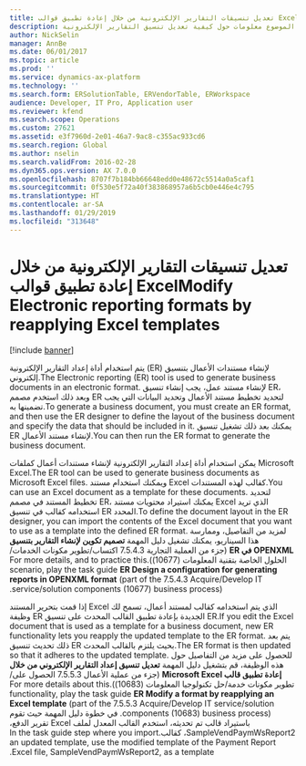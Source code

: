 ```yaml
---
title: تعديل تنسيقات التقارير الإلكترونية من خلال إعادة تطبيق قوالب Excel
description: يوفر هذا الموضوع معلومات حول كيفية تعديل تنسيق التقارير الإلكترونية (ER) الذي يستخدم لإنشاء مستندات الأعمال عن طريق إعادة تطبيق قالب Excel معدل.
author: NickSelin
manager: AnnBe
ms.date: 06/01/2017
ms.topic: article
ms.prod: ''
ms.service: dynamics-ax-platform
ms.technology: ''
ms.search.form: ERSolutionTable, ERVendorTable, ERWorkspace
audience: Developer, IT Pro, Application user
ms.reviewer: kfend
ms.search.scope: Operations
ms.custom: 27621
ms.assetid: e3f7960d-2e01-46a7-9ac8-c355ac933cd6
ms.search.region: Global
ms.author: nselin
ms.search.validFrom: 2016-02-28
ms.dyn365.ops.version: AX 7.0.0
ms.openlocfilehash: 8707f7b184bb66648edd0e48672c5514a0a5caf1
ms.sourcegitcommit: 0f530e5f72a40f383868957a6b5cb0e446e4c795
ms.translationtype: HT
ms.contentlocale: ar-SA
ms.lasthandoff: 01/29/2019
ms.locfileid: "313648"
---
```

# <a name="modify-electronic-reporting-formats-by-reapplying-excel-templates"></a><span data-ttu-id="31c2c-103">تعديل تنسيقات التقارير الإلكترونية من خلال إعادة تطبيق قوالب Excel</span><span class="sxs-lookup"><span data-stu-id="31c2c-103">Modify Electronic reporting formats by reapplying Excel templates</span></span>

[!include [banner](../includes/banner.md)]

<span data-ttu-id="31c2c-104">يتم استخدام أداة إعداد التقارير الإلكترونية (ER) لإنشاء مستندات الأعمال بتنسيق إلكتروني.</span><span class="sxs-lookup"><span data-stu-id="31c2c-104">The Electronic reporting (ER) tool is used to generate business documents in an electronic format.</span></span> <span data-ttu-id="31c2c-105">لإنشاء مستند عمل، يجب إنشاء تنسيق ER، وبعد ذلك استخدم مصمم ER لتحديد تخطيط مستند الأعمال وتحديد البيانات التي يجب تضمينها به.</span><span class="sxs-lookup"><span data-stu-id="31c2c-105">To generate a business document, you must create an ER format, and then use the ER designer to define the layout of the business document and specify the data that should be included in it.</span></span> <span data-ttu-id="31c2c-106">يمكنك بعد ذلك تشغيل تنسيق ER لإنشاء مستند الأعمال.</span><span class="sxs-lookup"><span data-stu-id="31c2c-106">You can then run the ER format to generate the business document.</span></span>

<span data-ttu-id="31c2c-107">يمكن استخدام أداة إعداد التقارير الإلكترونية لإنشاء مستندات أعمال كملفات Microsoft Excel.</span><span class="sxs-lookup"><span data-stu-id="31c2c-107">The ER tool can be used to generate business documents as Microsoft Excel files.</span></span> <span data-ttu-id="31c2c-108">ويمكنك استخدام مستند Excel كقالب لهذه المستندات.</span><span class="sxs-lookup"><span data-stu-id="31c2c-108">You can use an Excel document as a template for these documents.</span></span> <span data-ttu-id="31c2c-109">لتحديد تخطيط المستند في مصمم ER، يمكنك استيراد محتويات مستند Excel الذي تريد استخدامه كقالب في تنسيق ER المحدد.</span><span class="sxs-lookup"><span data-stu-id="31c2c-109">To define the document layout in the ER designer, you can import the contents of the Excel document that you want to use as a template into the defined ER format.</span></span> <span data-ttu-id="31c2c-110">لمزيد من التفاصيل، وممارسة هذا السيناريو، يمكنك تشغيل دليل المهمة **‬‏‫تصميم تكوين لإنشاء التقارير بتنسيق OPENXML في ER‬‏‫** (جزء من العملية التجارية ‬‏‫‬‏‫7.5.4.3 اكتساب/تطوير مكونات الخدمات/الحلول الخاصة بتقنية المعلومات (10677)).</span><span class="sxs-lookup"><span data-stu-id="31c2c-110">For more details, and to practice this scenario, play the task guide **ER Design a configuration for generating reports in OPENXML format** (part of the 7.5.4.3 Acquire/Develop IT service/solution components (10677) business process).</span></span>

<span data-ttu-id="31c2c-111">إذا قمت بتحرير المستند Excel الذي يتم استخدامه كقالب لمستند أعمال، تسمح لك وظيفة ER الجديدة بإعادة تطبيق القالب المحدث على تنسيق ER.</span><span class="sxs-lookup"><span data-stu-id="31c2c-111">If you edit the Excel document that is used as a template for a business document, new ER functionality lets you reapply the updated template to the ER format.</span></span> <span data-ttu-id="31c2c-112">يتم بعد ذلك تحديث تنسيق ER بحيث يلتزم بالقالب المحدث.</span><span class="sxs-lookup"><span data-stu-id="31c2c-112">The ER format is then updated so that it adheres to the updated template.</span></span> <span data-ttu-id="31c2c-113">للحصول على مزيد من التفاصيل حول هذه الوظيفة، قم بتشغيل دليل المهمة **‬‏‫تعديل تنسيق إعداد التقارير الإلكتروني من خلال إعادة تطبيق قالب Microsoft Excel** (جزء من عملية الأعمال 7.5.5.3 الحصول على/تطوير مكونات خدمة/حل تكنولوجيا المعلومات (10683)).</span><span class="sxs-lookup"><span data-stu-id="31c2c-113">For more details about this functionality, play the task guide **ER Modify a format by reapplying an Excel template** (part of the 7.5.5.3 Acquire/Develop IT service/solution components (10683) business process).</span></span> <span data-ttu-id="31c2c-114">في خطوة دليل المهمة حيث تقوم باستيراد قالب تم تحديثه، استخدم القالب المعدل لملف Excel تقرير الدفع، SampleVendPaymWsReport2، كقالب.</span><span class="sxs-lookup"><span data-stu-id="31c2c-114">In the task guide step where you import an updated template, use the modified template of the Payment Report Excel file, SampleVendPaymWsReport2, as a template.</span></span>
